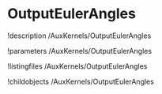 <!-- MOOSE Documentation Stub: Remove this when content is added. -->

# OutputEulerAngles
!description /AuxKernels/OutputEulerAngles

!parameters /AuxKernels/OutputEulerAngles

!listingfiles /AuxKernels/OutputEulerAngles

!childobjects /AuxKernels/OutputEulerAngles
